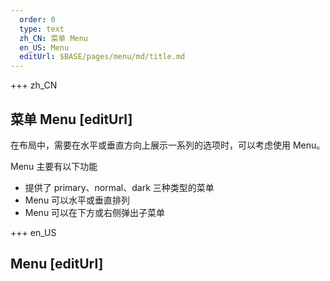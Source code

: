 ```yaml
---   
  order: 0
  type: text
  zh_CN: 菜单 Menu
  en_US: Menu
  editUrl: $BASE/pages/menu/md/title.md
---
```


+++ zh_CN

## 菜单 Menu [editUrl]

在布局中，需要在水平或垂直方向上展示一系列的选项时，可以考虑使用 Menu。

Menu 主要有以下功能

- 提供了 primary、normal、dark 三种类型的菜单
- Menu 可以水平或垂直排列
- Menu 可以在下方或右侧弹出子菜单

+++ en_US

## Menu [editUrl]
